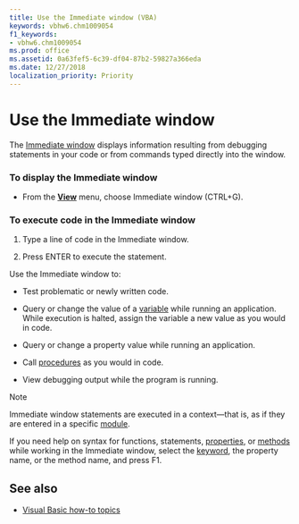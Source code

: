 ```yaml
---
title: Use the Immediate window (VBA)
keywords: vbhw6.chm1009054
f1_keywords:
- vbhw6.chm1009054
ms.prod: office
ms.assetid: 0a63fef5-6c39-df04-87b2-59827a366eda
ms.date: 12/27/2018
localization_priority: Priority
---
```



# Use the Immediate window

The [Immediate window](immediate-window.md) displays information resulting from debugging statements in your code or from commands typed directly into the window.

### To display the Immediate window

- From the **[View](view-menu.md)** menu, choose Immediate window (CTRL+G).
    
### To execute code in the Immediate window

1. Type a line of code in the Immediate window.
    
2. Press ENTER to execute the statement.
    

Use the Immediate window to:

- Test problematic or newly written code.
    
- Query or change the value of a [variable](../../Glossary/vbe-glossary.md#variable) while running an application. While execution is halted, assign the variable a new value as you would in code.
    
- Query or change a property value while running an application.
    
- Call [procedures](../../Glossary/vbe-glossary.md#procedure) as you would in code.
    
- View debugging output while the program is running.
    

> [!NOTE] 
> Immediate window statements are executed in a context—that is, as if they are entered in a specific [module](../../Glossary/vbe-glossary.md#module).

If you need help on syntax for functions, statements, [properties](../../Glossary/vbe-glossary.md#property), or [methods](../../Glossary/vbe-glossary.md#method) while working in the Immediate window, select the [keyword](../../Glossary/vbe-glossary.md#keyword), the property name, or the method name, and press F1.

## See also

- [Visual Basic how-to topics](visual-basic-how-to-topics.md)

